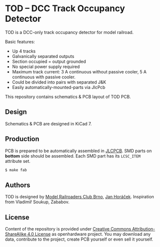 TOD – DCC Track Occupancy Detector
==================================

TOD is a DCC-only track occupancy detector for model railroad.

Basic features:
* Up 4 tracks
* Galvanically separated outputs
* Section occupied = output grounded
* No special power supply required
* Maximum track current: 3 A continuous without passive cooler,
  5 A continuous with passive cooler.
* Could be divided into pairs with separated J&K
* Easily automatically-mounted-parts via JlcPcb

This repository contains schematics & PCB layout of TOD PCB.

## Design

Schematics & PCB are designed in KiCad 7.

## Production

PCB is prepared to be automatically assembled in [JLCPCB](https://jlcpcb.com/).
SMD parts on **bottom** side should be assembled. Each SMD part has its `LCSC_ITEM`
attribute set.

```bash
$ make fab
```

## Authors

TOD is designed by [Model Railroaders Club
Brno](https://www.kmz-brno.cz/), [Jan Horáček](mailto:jan.horacek@kmz-brno.cz).
Inspiration from Vladimíř Soukup, Zababov.

## License

Content of the repository is provided under [Creative Commons
Attribution-ShareAlike 4.0
License](https://creativecommons.org/licenses/by-sa/4.0/) as openhardware
project. You may download any data, contribute to the project, create PCB
yourself or even sell it yourself.
